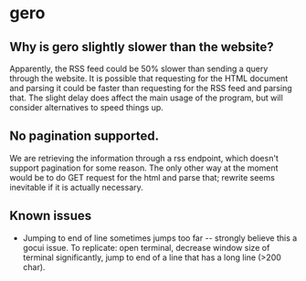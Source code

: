 # gero


## Why is gero slightly slower than the website?
Apparently, the RSS feed could be 50% slower than sending a query through the website. 
It is possible that requesting for the HTML document and parsing it could be faster than
requesting for the RSS feed and parsing that. The slight delay does affect the main usage of the
program, but will consider alternatives to speed things up.


## No pagination supported. 
We are retrieving the information through a rss endpoint, which doesn't support pagination for some reason. The only other way at the moment would be to do GET request for the html and parse that; rewrite seems inevitable if it is actually necessary.

## Known issues
- Jumping to end of line sometimes jumps too far -- strongly believe this a gocui issue. 
To replicate: open terminal, decrease window size of terminal significantly, jump to end of a line that has a long line (>200 char). 